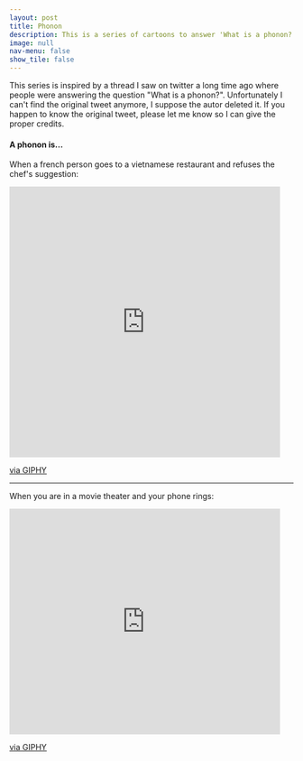 ```yaml
---
layout: post
title: Phonon
description: This is a series of cartoons to answer 'What is a phonon?' Wrong answers only!
image: null
nav-menu: false
show_tile: false
---
```


<p>This series is inspired by a thread I saw on twitter a long time ago where people were answering the question "What is a phonon?". Unfortunately I can't find the original tweet anymore, I suppose the autor deleted it. If you happen to know the original tweet, please let me know so I can give the proper credits.</p>

<h4>A phonon is...</h4>
<p>When a french person goes to a vietnamese restaurant and refuses the chef's suggestion:</p>

<iframe src="https://giphy.com/embed/UShgCD2xe2M4AKmhPc" width="480" height="480" frameBorder="0" class="giphy-embed" allowFullScreen></iframe><p><a href="https://giphy.com/gifs/UShgCD2xe2M4AKmhPc">via GIPHY</a></p> 


<hr />
<p> When you are in a movie theater and your phone rings:</p>
<iframe src="https://giphy.com/embed/XDLAsVyZSsY7M02hNi" width="480" height="400" frameBorder="0" class="giphy-embed" allowFullScreen></iframe><p><a href="https://giphy.com/gifs/XDLAsVyZSsY7M02hNi">via GIPHY</a></p>

